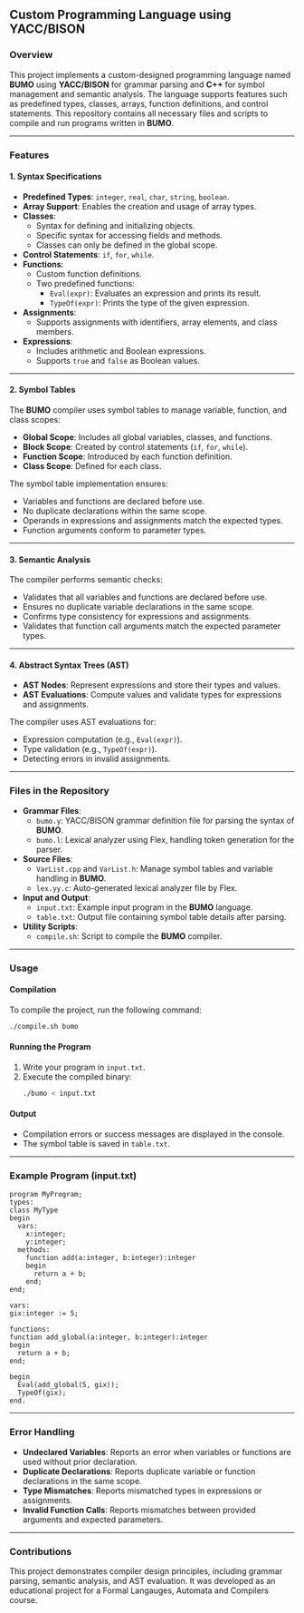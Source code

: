 ## Custom Programming Language using YACC/BISON


### Overview

This project implements a custom-designed programming language named **BUMO** using **YACC/BISON** for grammar parsing and **C++** for symbol management and semantic analysis. The language supports features such as predefined types, classes, arrays, function definitions, and control statements. This repository contains all necessary files and scripts to compile and run programs written in **BUMO**.

---

### Features

#### 1. Syntax Specifications
- **Predefined Types**: `integer`, `real`, `char`, `string`, `boolean`.
- **Array Support**: Enables the creation and usage of array types.
- **Classes**:
  - Syntax for defining and initializing objects.
  - Specific syntax for accessing fields and methods.
  - Classes can only be defined in the global scope.
- **Control Statements**: `if`, `for`, `while`.
- **Functions**: 
  - Custom function definitions.
  - Two predefined functions:
    - `Eval(expr)`: Evaluates an expression and prints its result.
    - `TypeOf(expr)`: Prints the type of the given expression.
- **Assignments**:
  - Supports assignments with identifiers, array elements, and class members.
- **Expressions**:
  - Includes arithmetic and Boolean expressions.
  - Supports `true` and `false` as Boolean values.

---

#### 2. Symbol Tables
The **BUMO** compiler uses symbol tables to manage variable, function, and class scopes:
- **Global Scope**: Includes all global variables, classes, and functions.
- **Block Scope**: Created by control statements (`if`, `for`, `while`).
- **Function Scope**: Introduced by each function definition.
- **Class Scope**: Defined for each class.

The symbol table implementation ensures:
- Variables and functions are declared before use.
- No duplicate declarations within the same scope.
- Operands in expressions and assignments match the expected types.
- Function arguments conform to parameter types.

---

#### 3. Semantic Analysis
The compiler performs semantic checks:
- Validates that all variables and functions are declared before use.
- Ensures no duplicate variable declarations in the same scope.
- Confirms type consistency for expressions and assignments.
- Validates that function call arguments match the expected parameter types.

---

#### 4. Abstract Syntax Trees (AST)
- **AST Nodes**: Represent expressions and store their types and values.
- **AST Evaluations**: Compute values and validate types for expressions and assignments.

The compiler uses AST evaluations for:
- Expression computation (e.g., `Eval(expr)`).
- Type validation (e.g., `TypeOf(expr)`).
- Detecting errors in invalid assignments.

---

### Files in the Repository
- **Grammar Files**:
  - `bumo.y`: YACC/BISON grammar definition file for parsing the syntax of **BUMO**.
  - `bumo.l`: Lexical analyzer using Flex, handling token generation for the parser.
- **Source Files**:
  - `VarList.cpp` and `VarList.h`: Manage symbol tables and variable handling in **BUMO**.
  - `lex.yy.c`: Auto-generated lexical analyzer file by Flex.
- **Input and Output**:
  - `input.txt`: Example input program in the **BUMO** language.
  - `table.txt`: Output file containing symbol table details after parsing.
- **Utility Scripts**:
  - `compile.sh`: Script to compile the **BUMO** compiler.

---

### Usage

#### Compilation
To compile the project, run the following command:
```bash
./compile.sh bumo
```

#### Running the Program
1. Write your program in `input.txt`.
2. Execute the compiled binary:
   ```bash
   ./bumo < input.txt
   ```

#### Output
- Compilation errors or success messages are displayed in the console.
- The symbol table is saved in `table.txt`.

---

### Example Program (input.txt)
```plaintext
program MyProgram;
types:
class MyType
begin
  vars:
    x:integer;
    y:integer;
  methods:
    function add(a:integer, b:integer):integer
    begin
      return a + b;
    end;
end;

vars:
gix:integer := 5;

functions:
function add_global(a:integer, b:integer):integer
begin
  return a + b;
end;

begin
  Eval(add_global(5, gix));
  TypeOf(gix);
end.
```

---

### Error Handling
- **Undeclared Variables**: Reports an error when variables or functions are used without prior declaration.
- **Duplicate Declarations**: Reports duplicate variable or function declarations in the same scope.
- **Type Mismatches**: Reports mismatched types in expressions or assignments.
- **Invalid Function Calls**: Reports mismatches between provided arguments and expected parameters.

---

### Contributions
This project demonstrates compiler design principles, including grammar parsing, semantic analysis, and AST evaluation. It was developed as an educational project for a Formal Langauges, Automata and Compilers course.


